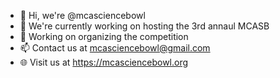 - 👋 Hi, we're @mcasciencebowl
- 👀 We're currently working on hosting the 3rd annaul MCASB
- 🌱 Working on organizing the competition
- 📫 Contact us at mcasciencebowl@gmail.com
- 🌐 Visit us at https://mcasciencebowl.org

<!---
mcasciencebowl/mcasciencebowl is a ✨ special ✨ repository because its `README.md` (this file) appears on your GitHub profile.
You can click the Preview link to take a look at your changes.
--->

